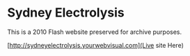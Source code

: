 Sydney Electrolysis
====================

This is a 2010 Flash website preserved for archive purposes.

[http://sydneyelectrolysis.yourwebvisual.com](Live site Here)